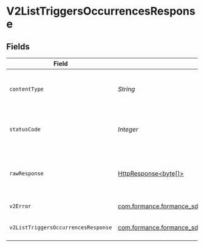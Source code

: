# V2ListTriggersOccurrencesResponse


## Fields

| Field                                                                                                                                 | Type                                                                                                                                  | Required                                                                                                                              | Description                                                                                                                           |
| ------------------------------------------------------------------------------------------------------------------------------------- | ------------------------------------------------------------------------------------------------------------------------------------- | ------------------------------------------------------------------------------------------------------------------------------------- | ------------------------------------------------------------------------------------------------------------------------------------- |
| `contentType`                                                                                                                         | *String*                                                                                                                              | :heavy_check_mark:                                                                                                                    | HTTP response content type for this operation                                                                                         |
| `statusCode`                                                                                                                          | *Integer*                                                                                                                             | :heavy_check_mark:                                                                                                                    | HTTP response status code for this operation                                                                                          |
| `rawResponse`                                                                                                                         | [HttpResponse<byte[]>](https://docs.oracle.com/en/java/javase/11/docs/api/java.net.http/java/net/http/HttpResponse.html)              | :heavy_minus_sign:                                                                                                                    | Raw HTTP response; suitable for custom response parsing                                                                               |
| `v2Error`                                                                                                                             | [com.formance.formance_sdk.models.shared.V2Error](../../models/shared/V2Error.md)                                                     | :heavy_minus_sign:                                                                                                                    | General error                                                                                                                         |
| `v2ListTriggersOccurrencesResponse`                                                                                                   | [com.formance.formance_sdk.models.shared.V2ListTriggersOccurrencesResponse](../../models/shared/V2ListTriggersOccurrencesResponse.md) | :heavy_minus_sign:                                                                                                                    | List of triggers occurrences                                                                                                          |